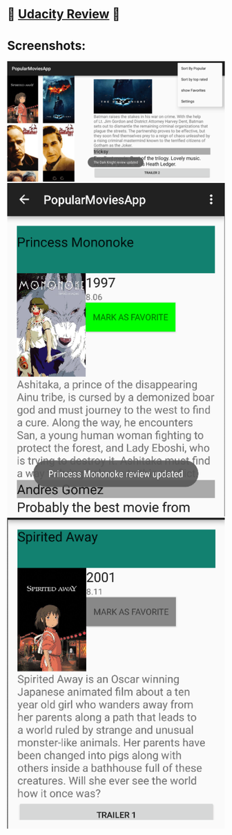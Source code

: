 # :tada: [Udacity Review](https://review.udacity.com/#!/reviews/140929/shared) :tada:
# Screenshots:

![screenshot](readme/screenshot3.png)
![screenshot](readme/screenshot.png)
![screenshot](readme/screenshot2.png)
